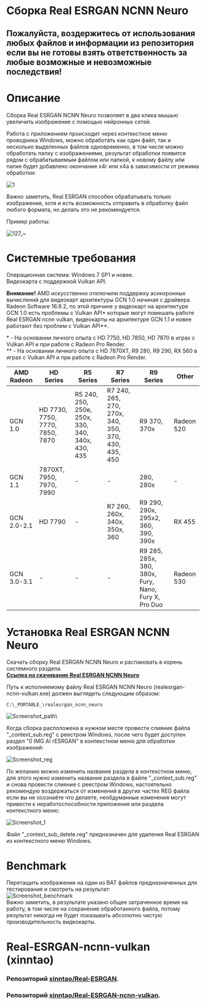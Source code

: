 # Сборка Real ESRGAN NCNN Neuro
## Пожалуйста, воздержитесь от использования любых файлов и информации из репозитория если вы не готовы взять ответственность за любые возможные и невозможные последствия!
# Описание
Сборка Real ESRGAN NCNN Neuro позволяет в два клика мышью увеличить изображение с помощью нейронных сетей.

Работа с приложением происходит через контекстное меню проводника Windows, можно обработать как один файл, так и несколько выделенных файлов одновременно, в том числе можно обработать папку с изображениями, результат обработки появится рядом с обрабатываемым файлом или папкой, к новому файлу или папке будет добавлено окончание x4r или x4a в зависимости от режима обработки:

![1](https://user-images.githubusercontent.com/19572158/236633827-146a775c-e14d-4398-bb9d-a6850c009a0a.jpg)

Важно заметить, Real ESRGAN способен обрабатывать только изображения, хотя и есть возможность отправить в обработку файл любого формата, но делать это не рекомендуется.

Пример работы:

![127_~](https://user-images.githubusercontent.com/19572158/236641804-92a48971-a3ae-4780-81dc-dcfa2895077f.jpg)

# Системные требования
Операционная система: Windows 7 SP1 и новее.\
Видеокарта с поддержкой Vulkan API.

**Внимание!** AMD искусственно отключили поддержку асинхронных вычислений для видеокарт архитектуры GCN 1.0 начиная с драйвера Radeon Software 16.9.2, по этой причине у видеокарт на архитектуре GCN 1.0 есть проблемы с Vulkan API* которые могут помешать работе Real ESRGAN ncnn vulkan, видеокарты на архитектуре GCN 1.1 и новее работают без проблем с Vulkan API**.

\* - На основании личного опыта с HD 7750, HD 7850, HD 7870 в играх с Vulkan API и при работе с Radeon Pro Render.\
\** - На основании личного опыта с HD 7870XT, R9 280, R9 290, RX 560 в играх с Vulkan API и при работе с Radeon Pro Render.

|AMD Radeon|HD Series|R5 Series|R7 Series|R9 Series|Other|
|---|---|---|---|---|---|
|GCN 1.0|HD 7730, 7750, 7770, 7850, 7870|R5 240, 250, 250e, 250x, 330, 340, 340x, 430, 435|R7 240, 265, 270, 270x, 340, 350, 370, 430, 435, 450|R9 370, 370x|Radeon 520|
|GCN 1.1|7870XT, 7950, 7970, 7990|-|-|280, 280x|-|
|GCN 2.0-2.1|HD 7790|-|R7 260, 260x, 340x, 350x, 360|R9 290, 290x, 295x2, 360, 390, 390x|RX 455|
|GCN 3.0-3.1|-|-|-|R9 285, 285x, 380, 380x, Fury, Nano, Fury X, Pro Duo|Radeon 530|

# Установка Real ESRGAN NCNN Neuro
Скачать сборку Real ESRGAN NCNN Neuro и распаковать в корень системного разделa.\
**[Ссылка на скачивание Real ESRGAN NCNN Neuro](https://github.com/Shedou/Neuro/releases/tag/esrgan_v2)**

Путь к исполняемому файлу Real ESRGAN NCNN Neuro (realesrgan-ncnn-vulkan.exe) должен выглядеть следующим образом:
```
C:\_PORTABLE_\realesrgan_ncnn_neuro
```
![Screenshot_path](https://user-images.githubusercontent.com/19572158/230571049-c20d69f3-ac9d-4e34-8776-e8bf7cb4f2a3.png)\

Когда сборка расположена в нужном месте провести слияние файла "_context_sub.reg" с реестром Windows, после чего будет доступен раздел "0 IMG AI rESRGAN" в контекстном меню для обработки изображений:

![Screenshot_reg](https://user-images.githubusercontent.com/19572158/230574751-4f254afb-7236-4960-8ba7-3ef82d0aedf0.png)

По желанию можно изменить название раздела в контекстном меню, для этого нужно изменить название раздела в файле "_context_sub.reg" и снова провести слияние с реестром Windows, настоятельно рекомендую воздержаться от изменений в других частях REG файла если вы не осознаёте что делаете, необдуманные изменения могут привести к неработоспособности приложения или раздела контекстного меню:

![Screenshot_1](https://user-images.githubusercontent.com/19572158/236642197-29550d4f-25dd-44ce-abb6-c74f27e3b3fc.png)

Файл "_context_sub_delete.reg" предназначен для удаления Real ESRGAN из контекстного меню Windows.
# Benchmark
Перетащить изображение на один из BAT файлов предназначенных для тестирования и смотреть на результат:\
![Screenshot_benchmark](https://user-images.githubusercontent.com/19572158/230573731-509b2538-6578-4bdf-a4d4-7a03707c3f90.jpg)\
Важно заметить, в результате указано общее затраченное время на работу, в том числе на сохранение обработанного файла, потому результат никогда не будет показывать абсолютно чистую производительность видеокарты.
# Real-ESRGAN-ncnn-vulkan (xinntao)
### Репозиторий [xinntao/Real-ESRGAN](https://github.com/xinntao/Real-ESRGAN).
### Репозиторий [xinntao/Real-ESRGAN-ncnn-vulkan](https://github.com/xinntao/Real-ESRGAN-ncnn-vulkan).
